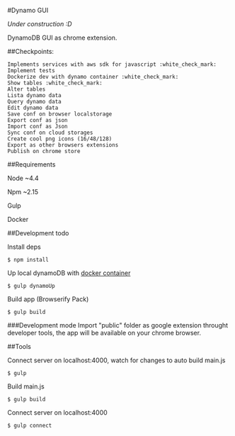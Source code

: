 #Dynamo GUI

*Under construction :D*

DynamoDB GUI as chrome extension.

##Checkpoints:

    Implements services with aws sdk for javascript :white_check_mark:
    Implement tests
    Dockerize dev with dynamo container :white_check_mark:
    Show tables :white_check_mark:
    Alter tables
    Lista dynamo data
    Query dynamo data
    Edit dynamo data
    Save conf on browser localstorage
    Export conf as json
    Import conf as Json
    Sync conf on cloud storages
    Create cool png icons (16/48/128)
    Export as other browsers extensions
    Publish on chrome store

##Requirements

Node ~4.4

Npm ~2.15

Gulp

Docker

##Development todo

Install deps
```console
$ npm install
```

Up local dynamoDB with [docker container](https://github.com/daime/docker-dynamodb)
```console
$ gulp dynamoUp
```

Build app (Browserify Pack)
```console
$ gulp build
```

###Development mode
Import "public" folder as google extension throught developer tools, the app will be available on your chrome browser.


##Tools

Connect server on localhost:4000, watch for changes to auto build main.js
```console
$ gulp
```

Build main.js
```console
$ gulp build
```

Connect server on localhost:4000
```console
$ gulp connect
```
